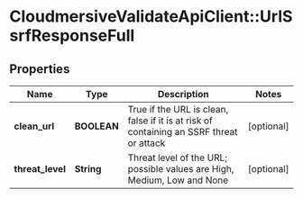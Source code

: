 # CloudmersiveValidateApiClient::UrlSsrfResponseFull

## Properties
Name | Type | Description | Notes
------------ | ------------- | ------------- | -------------
**clean_url** | **BOOLEAN** | True if the URL is clean, false if it is at risk of containing an SSRF threat or attack | [optional] 
**threat_level** | **String** | Threat level of the URL; possible values are High, Medium, Low and None | [optional] 



